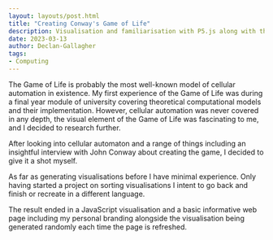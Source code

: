 ```yaml
---
layout: layouts/post.html
title: "Creating Conway's Game of Life"
description: Visualisation and familiarisation with P5.js along with theoretical computer science concepts 
date: 2023-03-13
author: Declan-Gallagher
tags:
- Computing
---
```


The Game of Life is probably the most well-known model of cellular automation in existence. My first experience of the Game of Life was during a final year module of university covering theoretical computational models and their implementation. However, cellular automation was never covered in any depth, the visual element of the Game of Life was fascinating to me, and I decided to research further.

After looking into cellular automaton and a range of things including an insightful interview with John Conway about creating the game, I decided to give it a shot myself.

As far as generating visualisations before I have minimal experience. Only having started a project on sorting visualisations I intent to go back and finish or recreate in a different language.

The result ended in a JavaScript visualisation and a basic informative web page including my personal branding alongside the visualisation being generated randomly each time the page is refreshed.


